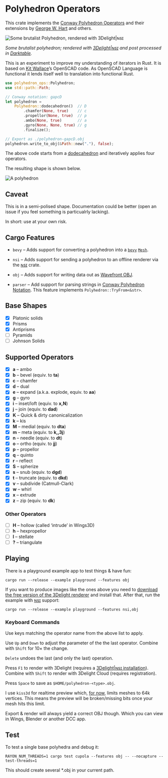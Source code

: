 # Polyhedron Operators

This crate implements the [Conway Polyhedron
Operators](http://en.wikipedia.org/wiki/Conway_polyhedron_notation)
and their extensions by [George W. Hart](http://www.georgehart.com/)
and others.

![Some brutalist Polyhedron, rendered with 3Delight|ɴsɪ](polyhedron.jpg)

*Some brutalist polyhedron; rendered with
[3Delight|ɴsɪ](https://www.3delight.com) and post processed in
[Darktable](https://www.darktable.org/).*

This is an experiment to improve my understanding of iterators in Rust.
It is based on [Kit Wallace](http://kitwallace.tumblr.com/tagged/conway)’s
OpenSCAD code. As OpenSCAD Language is functional it lends itself well to
translation into functional Rust.

```rust
use polyhedron_ops::Polyhedron;
use std::path::Path;

// Conway notation: gapcD
let polyhedron =
    Polyhedron::dodecahedron()  // D
        .chamfer(None, true)    // c
        .propellor(None, true)  // p
        .ambo(None, true)       // a
        .gyro(None, None, true) // g
        .finalize();

// Export as ./polyhedron-gapcD.obj
polyhedron.write_to_obj(&Path::new("."), false);
```

The above code starts from a
[dodecahedron](https://en.wikipedia.org/wiki/Dodecahedron) and
iteratively applies four operators.

The resulting shape is shown below.

![A polyhedron](gapcD.jpg)

## Caveat

This is in a semi-polised shape. Documentation could be better (open an issue
if you feel something is particualrly lacking).

In short: use at your own risk.

## Cargo Features

* `bevy` – Adds support for converting a polyhedron into a
  [`bevy`](https://bevyengine.org/)
  [`Mesh`](https://docs.rs/bevy/latest/bevy/render/mesh/struct.Mesh.html).

* `nsi`  – Adds support for sending a polyhedron to an offline renderer
  via the [ɴsɪ](https://crates.io/crates/nsi/) crate.

* `obj`  – Adds support for writing data out as
  [Wavefront OBJ](https://en.wikipedia.org/wiki/Wavefront_.obj_file).

* `parser` – Add support for parsing strings in
  [Conway Polyhedron Notation](https://en.wikipedia.org/wiki/Conway_polyhedron_notation).
  This feature implements `Polyhedron::TryFrom<&str>`.

## Base Shapes

* [x] Platonic solids
* [x] Prisms
* [x] Antiprisms
* [ ] Pyramids
* [ ] Johnson Solids

## Supported Operators

* [x] **a** – ambo
* [x] **b** – bevel (equiv. to **ta**)
* [x] **c** – chamfer
* [x] **d** – dual
* [x] **e** – expand (a.k.a. explode, equiv. to **aa**)
* [x] **g** – gyro
* [x] **i** – inset/loft (equiv. to **x,N**)
* [x] **j** – join (equiv. to **dad**)
* [x] **K** – Quick & dirty canonicalization
* [x] **k** – kis
* [x] **M** – medial (equiv. to **dta**)
* [x] **m** – meta (equiv. to **k,,3j**)
* [x] **n** – needle (equiv. to **dt**)
* [x] **o** – ortho (equiv. to **jj**)
* [x] **p** – propellor
* [x] **q** – quinto
* [x] **r** – reflect
* [x] **S** – spherize
* [x] **s** – snub (equiv. to **dgd**)
* [x] **t** – truncate (equiv. to **dkd**)
* [x] **v** – subdivide (Catmull-Clark)
* [x] **w** – whirl
* [x] **x** – extrude
* [x] **z** – zip (equiv. to **dk**)

### Other Operators

* [ ] **H** – hollow (called ‘intrude’ in Wings3D)
* [ ] **h** – hexpropellor
* [ ] **l** – stellate
* [ ] **?** – triangulate

## Playing

There is a playground example app to test things & have fun:

```text
cargo run --release --example playground --features obj
```

If you want to produce images like the ones above you need to
[download the free version of the 3Delight renderer](https://www.3delight.com/download)
and install that. After that, run the example with
[ɴsɪ](https://crates.io/crates/nsi/) support:

```text
cargo run --release --example playground --features nsi,obj
```

### Keyboard Commands

Use keys matching the operator name from the above list to apply.

Use `Up` and `Down` to adjust the parameter of the the last operator.
Combine with `Shift` for 10× the change.

`Delete` undoes the last (and only the last) operation.

Press `F1` to render with 3Delight (requires a [3Delight|ɴsɪ
installation](https://www.3delight.com/download)).
Combine with `Shift` to render with 3Delight Cloud (requires registration).

Press `Space` to save as `$HOME/polyhedron-<type>.obj`.

I use `kiss3d` for realtime preview which, [for now](https://github.com/sebcrozet/kiss3d/issues/263),
limits meshes to 64k vertices. This means the preview will be broken/missing bits
once your mesh hits this limit.

Export & render will always yield a correct OBJ though. Which you can
view in Wings, Blender or another DCC app.

## Test

To test a single base polyhedra and debug it:

    RAYON_NUM_THREADS=1 cargo test cupola --features obj -- --nocapture --test-threads=1

This should create several *.obj in your current path.

